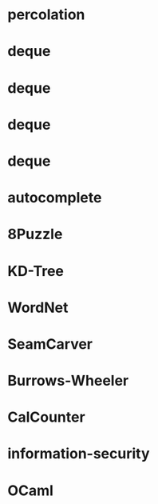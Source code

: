 # percolation
# deque
# deque
# deque
# deque
# autocomplete
# 8Puzzle
# KD-Tree
# WordNet
# SeamCarver
# Burrows-Wheeler
# CalCounter
# information-security
# OCaml
